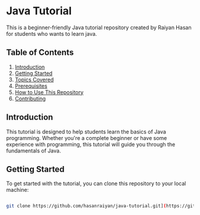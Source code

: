
# Java Tutorial

This is a beginner-friendly Java tutorial repository created by Raiyan Hasan for students who wants to learn java.

## Table of Contents

1. [Introduction](#introduction)
2. [Getting Started](#getting-started)
3. [Topics Covered](#topics-covered)
4. [Prerequisites](#prerequisites)
5. [How to Use This Repository](#how-to-use-this-repository)
6. [Contributing](#contributing)


## Introduction

This tutorial is designed to help students learn the basics of Java programming. Whether you're a complete beginner or have some experience with programming, this tutorial will guide you through the fundamentals of Java.

## Getting Started

To get started with the tutorial, you can clone this repository to your local machine:

```bash

git clone https://github.com/hasanraiyan/java-tutorial.git](https://github.com/hasanraiyan/Java-Tutorial.git)https://github.com/hasanraiyan/Java-Tutorial.git

